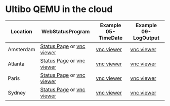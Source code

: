 Ultibo QEMU in the cloud
========================

|Location|WebStatusProgram|Example 05-TimeDate|Example 09-LogOutput|
|-|-|-|-|
|Amsterdam|[Status Page](http://108.61.117.135/status/about) or [vnc viewer](http://novnc.com/noVNC/vnc_auto.html?host=108.61.117.135&port=5770&reconnect=1&reconnect_delay=5000)|[vnc viewer](http://novnc.com/noVNC/vnc_auto.html?host=108.61.117.135&port=5771&reconnect=1&reconnect_delay=5000)|[vnc viewer](http://novnc.com/noVNC/vnc_auto.html?host=108.61.117.135&port=5772&reconnect=1&reconnect_delay=5000)|
|Atlanta|[Status Page](http://45.79.200.166/status/about) or [vnc viewer](http://novnc.com/noVNC/vnc_auto.html?host=45.79.200.166&port=5770&reconnect=1&reconnect_delay=5000)|[vnc viewer](http://novnc.com/noVNC/vnc_auto.html?host=45.79.200.166&port=5771&reconnect=1&reconnect_delay=5000)|[vnc viewer](http://novnc.com/noVNC/vnc_auto.html?host=45.79.200.166&port=5772&reconnect=1&reconnect_delay=5000)|
|Paris|[Status Page](http://45.63.115.228/status/about) or [vnc viewer](http://novnc.com/noVNC/vnc_auto.html?host=45.63.115.228&port=5770&reconnect=1&reconnect_delay=5000)|[vnc viewer](http://novnc.com/noVNC/vnc_auto.html?host=45.63.115.228&port=5771&reconnect=1&reconnect_delay=5000)|[vnc viewer](http://novnc.com/noVNC/vnc_auto.html?host=45.63.115.228&port=5772&reconnect=1&reconnect_delay=5000)|
|Sydney|[Status Page](http://104.156.232.107/status/about) or [vnc viewer](http://novnc.com/noVNC/vnc_auto.html?host=104.156.232.107&port=5770&reconnect=1&reconnect_delay=5000)|[vnc viewer](http://novnc.com/noVNC/vnc_auto.html?host=104.156.232.107&port=5771&reconnect=1&reconnect_delay=5000)|[vnc viewer](http://novnc.com/noVNC/vnc_auto.html?host=104.156.232.107&port=5772&reconnect=1&reconnect_delay=5000)|

